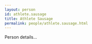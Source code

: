 ```yaml
---
layout: person
id: athlete.sausage
title: Athlete Sausage
permalink: people/athlete.sausage.html
---
```


Person details...